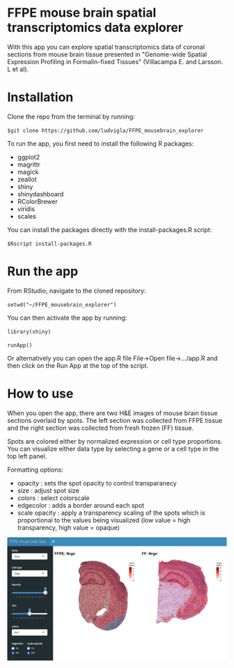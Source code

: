 # FFPE mouse brain spatial transcriptomics data explorer
With this app you can explore spatial transcriptomics data of coronal sections from mouse brain tissue presented in "Genome-wide Spatial Expression Profiling in Formalin-fixed Tissues" (Villacampa E. and Larsson. L et al).

# Installation
Clone the repo from the terminal by running:

`$git clone https://github.com/ludvigla/FFPE_mousebrain_explorer`

To run the app, you first need to install the following R packages:
- ggplot2
- magrittr
- magick
- zeallot
- shiny
- shinydashboard
- RColorBrewer
- viridis
- scales

You can install the packages directly with the install-packages.R script:

`$Rscript install-packages.R`

# Run the app
From RStudio, navigate to the cloned repository:

`setwd("~/FFPE_mousebrain_explorer")`

You can then activate the app by running:

`library(shiny)`

`runApp()`

Or alternatively you can open the app.R file File->Open file->.../app.R and then click on the Run App at the top of the script.

# How to use
When you open the app, there are two H&E images of mouse brain tissue sections overlaid by spots. The left section was collected from FFPE tissue and the right section was collected from fresh frozen (FF) tissue. 

Spots are colored either by normalized expression or cell type proportions. You can visualize either data type by selecting a gene or a cell type in the top left panel. 

Formatting options:
  * opacity : sets the spot opacity to control transparanecy
  * size : adjust spot size
  * colors : select colorscale
  * edgecolor : adds a border around each spot
  * scale opacity : apply a transparency scaling of the spots which is proportional to the values being visualized (low value = high transparency, high value = opaque)
  
![](app.png)
